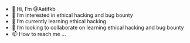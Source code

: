 - 👋 Hi, I’m @Aatifkb
- 👀 I’m interested in ethical hacking and bug bounty
- 🌱 I’m currently learning ethical hacking
- 💞️ I’m looking to collaborate on learning ethical hacking and bug bounty
- 📫 How to reach me ...

<!---
Aatifkb/Aatifkb is a ✨ special ✨ repository because its `README.md` (this file) appears on your GitHub profile.
You can click the Preview link to take a look at your changes.
--->
